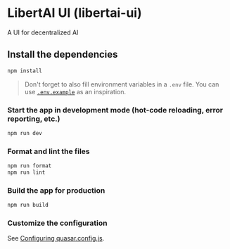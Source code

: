 # LibertAI UI (libertai-ui)

A UI for decentralized AI

## Install the dependencies

```sh
npm install
```

> Don't forget to also fill environment variables in a `.env` file. You can use [`.env.example`](.env.example) as an
> inspiration.

### Start the app in development mode (hot-code reloading, error reporting, etc.)

```sh
npm run dev
```

### Format and lint the files

```sh
npm run format
npm run lint
```

### Build the app for production

```sh
npm run build
```

### Customize the configuration

See [Configuring quasar.config.js](https://v2.quasar.dev/quasar-cli-vite/quasar-config-js).
